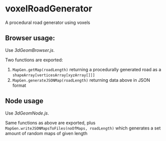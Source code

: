 voxelRoadGenerator  
==================
A procedural road generator using voxels

Browser usage:
-----
Use *3dGeomBrowser.js*.  
  
  
Two functions are exported:  
1. `MapGen.getMap(roadLength)` returning a procedurally generated road as a `shapeArray[verticesArray[xyzArray[]]]`
2. `MapGen.generateJSONMap(roadLength)` returning data above in JSON format 


Node usage
-----
Use *3dGeomNode.js*.  
  
Same functions as above are exported, plus  
`MapGen.writeJSONMapsToFiles(noOfMaps, roadLength)` which generates a set amount of random maps of given length
